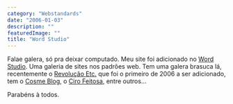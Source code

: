 ```yaml
---
category: "Webstandards"
date: "2006-01-03"
description: ""
featuredImage: ""
title: "Word Studio"
---
```


Falae galera, só pra deixar computado. Meu site foi adicionado no [Word Studio](http://www.wordstudio.wz.cz/). Uma galeria de sites nos padrões web. Tem uma galera brasuca lá, recentemente o [Revolução Etc.](http://www.revolucao.etc.br/) que foi o primeiro de 2006 a ser adicionado, tem o [Cosme Blog](http://www.wordstudio.wz.cz/galerie/cosme-blog), o [Ciro Feitosa](http://www.wordstudio.wz.cz/galerie/ciro-feitosa), entre outros...

Parabéns à todos.
